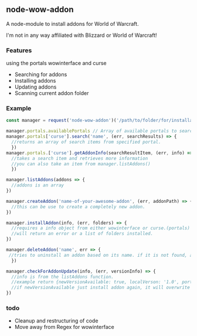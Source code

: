 ## node-wow-addon
A node-module to install addons for World of Warcraft.

I'm not in any way affiliated with Blizzard or World of Warcraft!

### Features
using the portals wowinterface and curse
* Searching for addons
* Installing addons
* Updating addons
* Scanning current addon folder

### Example
```javascript
const manager = request('node-wow-addon')('/path/to/folder/for/installation/of/addons')

manager.portals.availablePortals // Array of available portals to search from, 'wowinterface', 'curse'
manager.portals['curse'].search('name', (err, searchResults) => {
  //returns an array of search items from specified portal.
  })
manager.portals.['curse'].getAddonInfo(searchResultItem, (err, info) => {
  //takes a search item and retrieves more information
  //you can also take an item from manager.listAddons()
  })

manager.listAddons(addons => {
  //addons is an array  
})

manager.createAddon('name-of-your-awesome-addon', (err, addonPath) => {
  //this can be use to create a completely new addon.
})

manager.installAddon(info, (err, folders) => {
  //requires a info object from either wowinterface or curse.(portals)
  //will return an error or a list of folders installed.
})

manager.deleteAddon('name', err => {
 //tries to uninstall an addon based on its name. if it is not found, and error will be returned
  })

manager.checkForAddonUpdate(info, (err, versionInfo) => {
  //info is from the listAddons function.
  //example return {newVersionAvailable: true, localVerson: '1.0', portalVersion: '2.0'}
  //if newVersionAvailable just install addon again, it will overwrite previous.
})
```

### todo
* Cleanup and restructuring of code
* Move away from Regex for wowinterface
